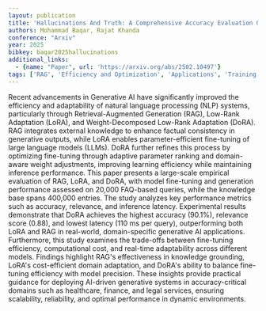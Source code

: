 ```yaml
---
layout: publication
title: 'Hallucinations And Truth: A Comprehensive Accuracy Evaluation Of RAG, Lora And Dora'
authors: Mohammad Baqar, Rajat Khanda
conference: "Arxiv"
year: 2025
bibkey: baqar2025hallucinations
additional_links:
  - {name: "Paper", url: 'https://arxiv.org/abs/2502.10497'}
tags: ['RAG', 'Efficiency and Optimization', 'Applications', 'Training Techniques', 'Fine-Tuning', 'Reinforcement Learning', 'Pretraining Methods']
---
```

Recent advancements in Generative AI have significantly improved the
efficiency and adaptability of natural language processing (NLP) systems,
particularly through Retrieval-Augmented Generation (RAG), Low-Rank Adaptation
(LoRA), and Weight-Decomposed Low-Rank Adaptation (DoRA). RAG integrates
external knowledge to enhance factual consistency in generative outputs, while
LoRA enables parameter-efficient fine-tuning of large language models (LLMs).
DoRA further refines this process by optimizing fine-tuning through adaptive
parameter ranking and domain-aware weight adjustments, improving learning
efficiency while maintaining inference performance.
  This paper presents a large-scale empirical evaluation of RAG, LoRA, and
DoRA, with model fine-tuning and generation performance assessed on 20,000
FAQ-based queries, while the knowledge base spans 400,000 entries. The study
analyzes key performance metrics such as accuracy, relevance, and inference
latency. Experimental results demonstrate that DoRA achieves the highest
accuracy (90.1%), relevance score (0.88), and lowest latency (110 ms per
query), outperforming both LoRA and RAG in real-world, domain-specific
generative AI applications.
  Furthermore, this study examines the trade-offs between fine-tuning
efficiency, computational cost, and real-time adaptability across different
models. Findings highlight RAG's effectiveness in knowledge grounding, LoRA's
cost-efficient domain adaptation, and DoRA's ability to balance fine-tuning
efficiency with model precision. These insights provide practical guidance for
deploying AI-driven generative systems in accuracy-critical domains such as
healthcare, finance, and legal services, ensuring scalability, reliability, and
optimal performance in dynamic environments.
